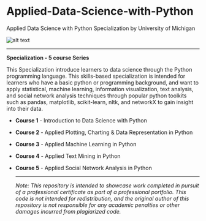 # Applied-Data-Science-with-Python
Applied Data Science with Python Specialization by University of Michigan

![alt text](https://umich.edu/skins/um2013/media/images/U-M-logo-preview.jpg)

***

__Specialization - 5 course Series__

This Specialization introduce learners to data science through the Python programming language. This skills-based specialization is intended for learners who have a basic python or programming background, and want to apply statistical, machine learning, information visualization, text analysis, and social network analysis techniques through popular python toolkits such as pandas, matplotlib, scikit-learn, nltk, and networkX to gain insight into their data.

- __Course 1__ - Introduction to Data Science with Python 

- __Course 2__ - Applied Plotting, Charting & Data Representation in Python
  
- __Course 3__ - Applied Machine Learning in Python
  
- __Course 4__ - Applied Text Mining in Python
  
- __Course 5__ - Applied Social Network Analysis in Python

  ***

  _Note: This repository is intended to showcase work completed in pursuit of a professional certificate as part of a professional portfolio. This code is not intended for redistribution, and the original author of this repository is not responsible for any academic penalties or other damages incurred from plagiarized code._
